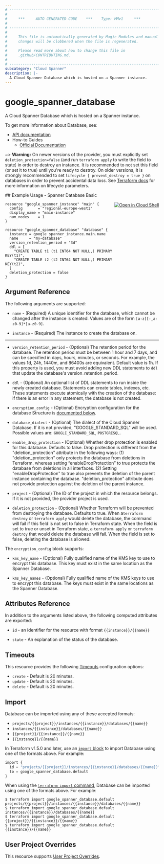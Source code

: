 ```yaml
---
# ----------------------------------------------------------------------------
#
#     ***     AUTO GENERATED CODE    ***    Type: MMv1     ***
#
# ----------------------------------------------------------------------------
#
#     This file is automatically generated by Magic Modules and manual
#     changes will be clobbered when the file is regenerated.
#
#     Please read more about how to change this file in
#     .github/CONTRIBUTING.md.
#
# ----------------------------------------------------------------------------
subcategory: "Cloud Spanner"
description: |-
  A Cloud Spanner Database which is hosted on a Spanner instance.
---
```


# google_spanner_database

A Cloud Spanner Database which is hosted on a Spanner instance.


To get more information about Database, see:

* [API documentation](https://cloud.google.com/spanner/docs/reference/rest/v1/projects.instances.databases)
* How-to Guides
    * [Official Documentation](https://cloud.google.com/spanner/)

~> **Warning:** On newer versions of the provider, you must explicitly set `deletion_protection=false`
(and run `terraform apply` to write the field to state) in order to destroy an instance.
It is recommended to not set this field (or set it to true) until you're ready to destroy.
On older versions, it is strongly recommended to set `lifecycle { prevent_destroy = true }`
on databases in order to prevent accidental data loss. See
[Terraform docs](https://developer.hashicorp.com/terraform/language/meta-arguments/lifecycle#prevent_destroy)
for more information on lifecycle parameters.

<div class = "oics-button" style="float: right; margin: 0 0 -15px">
  <a href="https://console.cloud.google.com/cloudshell/open?cloudshell_git_repo=https%3A%2F%2Fgithub.com%2Fterraform-google-modules%2Fdocs-examples.git&cloudshell_image=gcr.io%2Fcloudshell-images%2Fcloudshell%3Alatest&cloudshell_print=.%2Fmotd&cloudshell_tutorial=.%2Ftutorial.md&cloudshell_working_dir=spanner_database_basic&open_in_editor=main.tf" target="_blank">
    <img alt="Open in Cloud Shell" src="//gstatic.com/cloudssh/images/open-btn.svg" style="max-height: 44px; margin: 32px auto; max-width: 100%;">
  </a>
</div>
## Example Usage - Spanner Database Basic


```hcl
resource "google_spanner_instance" "main" {
  config       = "regional-europe-west1"
  display_name = "main-instance"
  num_nodes    = 1
}

resource "google_spanner_database" "database" {
  instance = google_spanner_instance.main.name
  name     = "my-database"
  version_retention_period = "3d"
  ddl = [
    "CREATE TABLE t1 (t1 INT64 NOT NULL,) PRIMARY KEY(t1)",
    "CREATE TABLE t2 (t2 INT64 NOT NULL,) PRIMARY KEY(t2)",
  ]
  deletion_protection = false
}
```

## Argument Reference

The following arguments are supported:


* `name` -
  (Required)
  A unique identifier for the database, which cannot be changed after the
  instance is created. Values are of the form `[a-z][-_a-z0-9]*[a-z0-9]`.

* `instance` -
  (Required)
  The instance to create the database on.


- - -


* `version_retention_period` -
  (Optional)
  The retention period for the database. The retention period must be between 1 hour
  and 7 days, and can be specified in days, hours, minutes, or seconds. For example,
  the values 1d, 24h, 1440m, and 86400s are equivalent. Default value is 1h.
  If this property is used, you must avoid adding new DDL statements to `ddl` that
  update the database's version_retention_period.

* `ddl` -
  (Optional)
  An optional list of DDL statements to run inside the newly created
  database. Statements can create tables, indexes, etc. These statements
  execute atomically with the creation of the database: if there is an
  error in any statement, the database is not created.

* `encryption_config` -
  (Optional)
  Encryption configuration for the database
  Structure is [documented below](#nested_encryption_config).

* `database_dialect` -
  (Optional)
  The dialect of the Cloud Spanner Database.
  If it is not provided, "GOOGLE_STANDARD_SQL" will be used.
  Possible values are: `GOOGLE_STANDARD_SQL`, `POSTGRESQL`.

* `enable_drop_protection` -
  (Optional)
  Whether drop protection is enabled for this database. Defaults to false.
  Drop protection is different from
  the "deletion_protection" attribute in the following ways:
  (1) "deletion_protection" only protects the database from deletions in Terraform.
  whereas setting “enableDropProtection” to true protects the database from deletions in all interfaces.
  (2) Setting "enableDropProtection" to true also prevents the deletion of the parent instance containing the database.
  "deletion_protection" attribute does not provide protection against the deletion of the parent instance.

* `project` - (Optional) The ID of the project in which the resource belongs.
    If it is not provided, the provider project is used.

* `deletion_protection` - (Optional) Whether Terraform will be prevented from destroying the database. Defaults to true.
When a`terraform destroy` or `terraform apply` would delete the database,
the command will fail if this field is not set to false in Terraform state.
When the field is set to true or unset in Terraform state, a `terraform apply`
or `terraform destroy` that would delete the database will fail.
When the field is set to false, deleting the database is allowed.


<a name="nested_encryption_config"></a>The `encryption_config` block supports:

* `kms_key_name` -
  (Optional)
  Fully qualified name of the KMS key to use to encrypt this database. This key must exist
  in the same location as the Spanner Database.

* `kms_key_names` -
  (Optional)
  Fully qualified name of the KMS keys to use to encrypt this database. The keys must exist
  in the same locations as the Spanner Database.


## Attributes Reference

In addition to the arguments listed above, the following computed attributes are exported:

* `id` - an identifier for the resource with format `{{instance}}/{{name}}`

* `state` -
  An explanation of the status of the database.


## Timeouts

This resource provides the following
[Timeouts](https://developer.hashicorp.com/terraform/plugin/sdkv2/resources/retries-and-customizable-timeouts) configuration options:

- `create` - Default is 20 minutes.
- `update` - Default is 20 minutes.
- `delete` - Default is 20 minutes.

## Import


Database can be imported using any of these accepted formats:

* `projects/{{project}}/instances/{{instance}}/databases/{{name}}`
* `instances/{{instance}}/databases/{{name}}`
* `{{project}}/{{instance}}/{{name}}`
* `{{instance}}/{{name}}`


In Terraform v1.5.0 and later, use an [`import` block](https://developer.hashicorp.com/terraform/language/import) to import Database using one of the formats above. For example:

```tf
import {
  id = "projects/{{project}}/instances/{{instance}}/databases/{{name}}"
  to = google_spanner_database.default
}
```

When using the [`terraform import` command](https://developer.hashicorp.com/terraform/cli/commands/import), Database can be imported using one of the formats above. For example:

```
$ terraform import google_spanner_database.default projects/{{project}}/instances/{{instance}}/databases/{{name}}
$ terraform import google_spanner_database.default instances/{{instance}}/databases/{{name}}
$ terraform import google_spanner_database.default {{project}}/{{instance}}/{{name}}
$ terraform import google_spanner_database.default {{instance}}/{{name}}
```

## User Project Overrides

This resource supports [User Project Overrides](https://registry.terraform.io/providers/hashicorp/google/latest/docs/guides/provider_reference#user_project_override).
